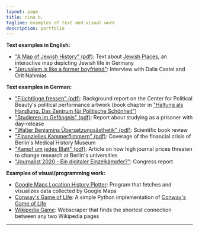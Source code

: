 ```yaml
---
layout: page
title: nina b.
tagline: examples of text and visual work
description: portfolio
---
```


**Text examples in English:**

- ["A Map of Jewish History" (pdf)](/texts/JMB_Journal_Jewish_Places.pdf): Text about [Jewish Places](https://www.jewish-places.de/), an interactive map depicting Jewish life in Germany  
- ["Jerusalem is like a former boyfriend"](https://www.jmberlin.de/blog-en/2018/02/jerusalem-is-like-a-former-boyfriend/): Interview with Dalia Castel and Orit Nahmias

**Text examples in German:**
- ["Flüchtlinge fressen" (pdf)](/texts/ZPS_Hintergrundbericht_Fluechtlinge_fressen.pdf): Background report on the Center for Political Beauty's political performance artwork (book chapter in ["Haltung als Handlung. Das Zentrum für Politische Schönheit"](http://editionmetzel.de/buecher/haltung-als-handlung-das-zentrum-fuer-politische-schoenheit.html))
- ["Studieren im Gefängnis" (pdf)](/texts/UnAuf_Studieren_im_Gefaengnis.pdf): Report about studying as a prisoner with day-release
- ["Walter Benjamins Übersetzungsästhetik" (pdf)](ZfGerm_Benjamin.pdf): Scientific book review
- ["Finanzielles Kammerflimmern" (pdf)](/texts/UnAuf_Medizinhistorisches_Museum.pdf): Coverage of the financial crisis of Berlin's Medical History Museum
- ["Kampf um jedes Blatt" (pdf)](UnAuf_Elsevier.pdf): Article on how high journal prices threaten to change research at Berlin's universities
- ["Journalist 2020 - Ein digitaler Einzelkämpfer?"](http://www.unauf.de/2013/2512/): Congress report

**Examples of visual/programming work:**
- [Google Maps Location History Plotter](https://github.com/chaseinstead/google-maps-plot-on-worldmap): Program that fetches and visualizes data collected by Google Maps
- [Conway's Game of Life](https://github.com/chaseinstead/conway-s-game-of-life): A simple Python implementation of [Conway's Game of Life](https://en.wikipedia.org/wiki/Conway%27s_Game_of_Life)
- [Wikipedia Game](https://github.com/chaseinstead/wikipedia-game): Webscraper that finds the shortest connection between any two Wikipedia pages


---

